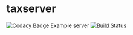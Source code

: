 # taxserver
[![Codacy Badge](https://api.codacy.com/project/badge/Grade/8d4aebdfc5a941399fe0704ebcf179e8)](https://app.codacy.com/gh/taxcalcs/taxserver?utm_source=github.com&utm_medium=referral&utm_content=taxcalcs/taxserver&utm_campaign=Badge_Grade)
Example server [![Build Status](https://travis-ci.com/taxcalcs/taxserver.svg?branch=master)](https://travis-ci.com/taxcalcs/taxserver)
